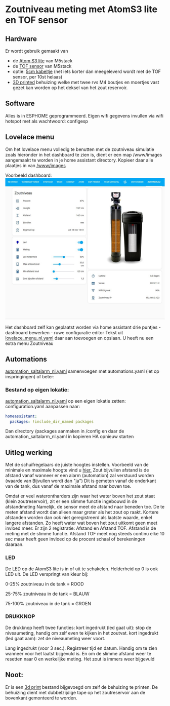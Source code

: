 # Zoutniveau meting met AtomS3 lite en TOF sensor

## Hardware
Er wordt gebruik gemaakt van 
- de [Atom S3 lite](https://www.tinytronics.nl/shop/nl/development-boards/microcontroller-boards/met-wi-fi/m5stack-atom-s3-lite-esp32-s3-development-board) van M5stack
- de [TOF sensor](https://www.tinytronics.nl/shop/nl/platformen-en-systemen/m5stack/unit/m5stack-tof-unit) van M5stack
- optie: [5cm kabeltje](https://www.tinytronics.nl/shop/nl/kabels-en-connectoren/kabels-en-adapters/grove-compatible/m5stack-grove-kabel-5cm-10-stuks) (net iets korter dan meegeleverd wordt met de TOF sensor, per 10st helaas)
- [3D printed](../README/Saltlevel_Atoms3_TOF.stl)  behuizing welke met twee rvs M4 boutjes en moertjes vast gezet kan worden op het deksel van het zout reservoir.

## Software
Alles is in ESPHOME geprogrammeerd.
Eigen wifi gegevens invullen via wifi hotspot met als wachtwoord: configesp

## Lovelace menu
Om het lovelace menu volledig te benutten met de zoutniveau simulatie zoals hieronder in het dashboard te zien is, 
dient er een map /www/images aangemaakt te worden in je home assistant directory.
Kopieer daar alle plaatjes in van [/www/images](../www/images)

Voorbeeld dashboard: 
![Example](Printscreen_NL.jpg)

Het dashboard zelf kan geplaatst worden via home assistant drie puntjes - dashboard bewerken - ruwe configuratie editor
Tekst uit [lovelace_menu_nl.yaml](../home_assistant/lovelace_menu_nl.yaml) daar aan toevoegen en opslaan.
U heeft nu een extra menu Zoutniveau

## Automations
[automation_saltalarm_nl.yaml](../home_assistant/automation_saltalarm_nl.yaml) samenvoegen met automations.yaml (let op inspringingen) of beter:

### Bestand op eigen lokatie: 
[automation_saltalarm_nl.yaml](../home_assistant/automation_saltalarm_nl) op een eigen lokatie zetten:
configuration.yaml aanpassen naar:

```yml
homeassistant:
  packages: !include_dir_named packages
```

Dan directory /packages aanmaken in /config en daar de automation_saltalarm_nl.yaml in kopieren
HA opnieuw starten

## Uitleg werking

Met de schuifregelaars de juiste hoogtes instellen.
Voorbeeld van de minimale en maximale hoogte vind u [hier.](../README/min_max_NL.jpg) 
Zout bijvullen afstand is de afstand vanaf wanneer er een alarm (automation) zal verstuurd worden (waarde van Bijvullen wordt dan "ja")
Dit is gemeten vanaf de onderkant van de tank, dus vanaf de maximale afstand naar boven toe.

Omdat er veel waterontharders zijn waar het water boven het zout staat (klein zoutreservoir), zit er een slimme functie ingebouwd in de afstandmeting
Namelijk, de sensor meet de afstand naar beneden toe. De te meten afstand wordt dan alleen maar groter als het zout op raakt.
Kortere afstanden worden dan ook niet geregistreerd als laatste waarde, enkel langere afstanden. Zo heeft water wat boven het zout uitkomt geen meet invloed meer.
Er zijn 2 registratie: Afstand en Afstand TOF.
Afstand is de meting met de slimme functie. Afstand TOF meet nog steeds continu elke 10 sec maar heeft geen invloed op de procent schaal of berekeningen daaraan.

### LED
De LED op de AtomS3 lite is in of uit te schakelen. Helderheid op 0 is ook LED uit.
De LED verspringt van kleur bij:

0-25% zoutniveau in de tank = ROOD

25-75% zoutniveau in de tank = BLAUW

75-100% zoutniveau in de tank = GROEN

### DRUKKNOP
De drukknop heeft twee functies:
kort ingedrukt (led gaat uit): stop de niveaumeting, handig om zelf even te kijken in het zoutvat.
kort ingedrukt (led gaat aam): zet de niveaumeting weer voort.

Lang ingedrukt (voor 3 sec.). Registreer tijd en datum. Handig om te zien wanneer voor het laatst bijgevuld is.
En om de slimme afstand weer te resetten naar 0 en werkelijke meting. Het zout is immers weer bijgevuld

## Noot:
Er is een  [3d print](../README/Saltlevel_Atoms3_TOF.stl)  bestand bijgevoegd om zelf de behuizing te printen.
De behuizing dient met dubbelzijdige tape op het zoutreservoir aan de bovenkant gemonteerd te worden.


